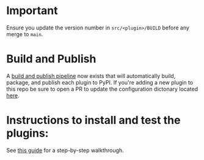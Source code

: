 # Important

Ensure you update the version number in `src/<plugin>/BUILD` before any merge to `main`.

# Build and Publish

A [build and publish pipeline](https://cicd.odl.mit.edu/teams/main/pipelines/publish-open-edx-plugins-pypi) now exists that will automatically build, package, and publish each plugin to PyPI. If you're adding a new plugin to this repo be sure to open a PR to update the configuration dictonary located [here](https://github.com/mitodl/ol-infrastructure/blob/main/src/ol_concourse/pipelines/open_edx/open_edx_plugins/build_publish_plugins.py).

# Instructions to install and test the plugins:

See [this guide](./docs/README.rst) for a step-by-step walkthrough.
